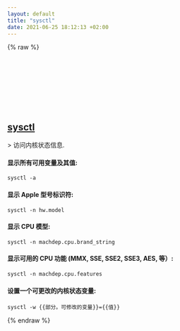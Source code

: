 ```yaml
---
layout: default
title: "sysctl"
date: 2021-06-25 18:12:13 +02:00
---
```

{% raw %}
<h2 id="sysctl">
  <a href="/zh/osx/sysctl.html">sysctl</a> <a href="#sysctl"><svg class="icon">
    <use href="/assets/images/unicode_sprite.svg#link" />
  </svg></a>
</h2>
> 访问内核状态信息.

#### 显示所有可用变量及其值:
```shell
sysctl -a
```
#### 显示 Apple 型号标识符:
```shell
sysctl -n hw.model
```
#### 显示 CPU 模型:
```shell
sysctl -n machdep.cpu.brand_string
```
#### 显示可用的 CPU 功能 (MMX, SSE, SSE2, SSE3, AES, 等）:
```shell
sysctl -n machdep.cpu.features
```
#### 设置一个可更改的内核状态变量:
```shell
sysctl -w {{部分。可修改的变量}}={{值}}
```
{% endraw %}